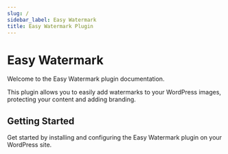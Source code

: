 ```yaml
---
slug: /
sidebar_label: Easy Watermark
title: Easy Watermark Plugin
---
```


# Easy Watermark

Welcome to the Easy Watermark plugin documentation.

This plugin allows you to easily add watermarks to your WordPress images, protecting your content and adding branding.

## Getting Started

Get started by installing and configuring the Easy Watermark plugin on your WordPress site.